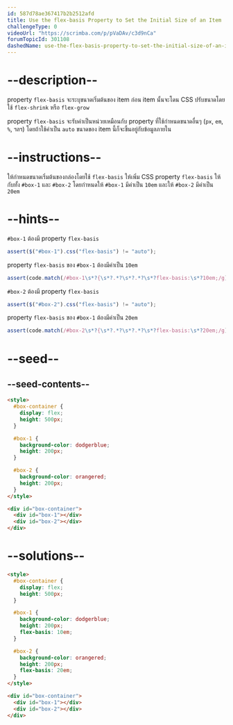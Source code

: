 ```yaml
---
id: 587d78ae367417b2b2512afd
title: Use the flex-basis Property to Set the Initial Size of an Item
challengeType: 0
videoUrl: "https://scrimba.com/p/pVaDAv/c3d9nCa"
forumTopicId: 301108
dashedName: use-the-flex-basis-property-to-set-the-initial-size-of-an-item
---
```


# --description--

property `flex-basis` จะระบุขนาดเริ่มต้นของ item ก่อน item นั้นจะโดน CSS ปรับขนาดโดยใช้ `flex-shrink` หรือ `flex-grow`

property `flex-basis` จะรับค่าเป็นหน่วยเหมือนกับ property ที่ใช้กำหนดขนาดอื่นๆ (`px`, `em`, `%`, ฯลฯ)
โดยถ้าใช้ค่าเป็น `auto` ขนาดของ item นี้ก็จะขึ้นอยู่กับข้อมูลภายใน

# --instructions--

ให้กำหนดขนาดเริ่มต้นของกล่องโดยใช้ `flex-basis`
ให้เพิ่ม CSS property `flex-basis` ให้กับทั้ง `#box-1` และ `#box-2`
โดยกำหนดให้ `#box-1` มีค่าเป็น `10em` และให้ `#box-2` มีค่าเป็น `20em`

# --hints--

`#box-1` ต้องมี property `flex-basis`

```js
assert($("#box-1").css("flex-basis") != "auto");
```

property `flex-basis` ของ `#box-1` ต้องมีค่าเป็น `10em`

```js
assert(code.match(/#box-1\s*?{\s*?.*?\s*?.*?\s*?flex-basis:\s*?10em;/g));
```

`#box-2` ต้องมี property `flex-basis`

```js
assert($("#box-2").css("flex-basis") != "auto");
```

property `flex-basis` ของ `#box-1` ต้องมีค่าเป็น `20em`

```js
assert(code.match(/#box-2\s*?{\s*?.*?\s*?.*?\s*?flex-basis:\s*?20em;/g));
```

# --seed--

## --seed-contents--

```html
<style>
  #box-container {
    display: flex;
    height: 500px;
  }

  #box-1 {
    background-color: dodgerblue;
    height: 200px;
  }

  #box-2 {
    background-color: orangered;
    height: 200px;
  }
</style>

<div id="box-container">
  <div id="box-1"></div>
  <div id="box-2"></div>
</div>
```

# --solutions--

```html
<style>
  #box-container {
    display: flex;
    height: 500px;
  }

  #box-1 {
    background-color: dodgerblue;
    height: 200px;
    flex-basis: 10em;
  }

  #box-2 {
    background-color: orangered;
    height: 200px;
    flex-basis: 20em;
  }
</style>

<div id="box-container">
  <div id="box-1"></div>
  <div id="box-2"></div>
</div>
```
